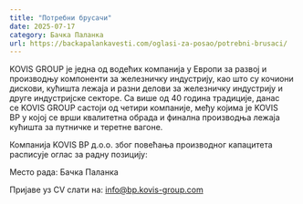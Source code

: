 ```yaml
---
title: "Потребни брусачи"
date: 2025-07-17
category: Бачка Паланка
url: https://backapalankavesti.com/oglasi-za-posao/potrebni-brusaci/
---
```


KOVIS GROUP jе једна од водећих компанија у Европи за развој и производњу компоненти за железничку индустрију, као што су кочиони дискови, кућишта лежаја и разни делови за железничку индустрију и друге индустријске секторе. Са више од 40 година традиције, данас се KOVIS GROUP састоји од четири компаније, међу којима је KOVIS BP у којој се врши квалитетна обрада и финална производња лежаја кућишта за путничке и теретне вагоне.

Компанија KOVIS BP д.о.о. због повећања производног капацитета расписује оглас за радну позицију:

Место рада: Бачка Паланка

Пријаве уз CV слати на: info@bp.kovis-group.com
